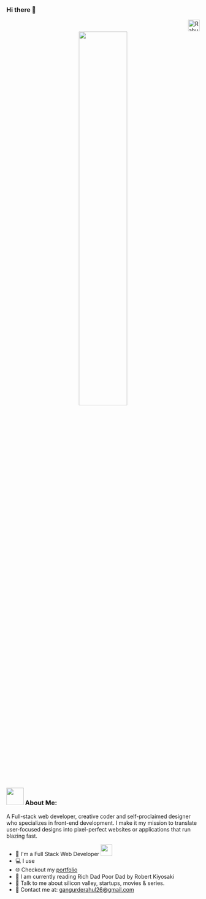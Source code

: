 ### Hi there 👋 
  <a href="https://www.linkedin.com/in/rahul-gangurde-659a44169" target="blank"><img align="right" src="https://cdn.jsdelivr.net/npm/simple-icons@3.0.1/icons/linkedin.svg" alt="Rahul Gangurde" height="30" width="30" /></a>&nbsp;

<p align="center">
      <img src="https://miro.medium.com/max/680/0*7Q3yvSIv_t0ioJ-Z.gif" margin="auto" width="50%" />
</p>

### <img src="https://github.com/TheDudeThatCode/TheDudeThatCode/blob/master/Assets/Developer.gif" width="45px"> About Me:
A Full-stack web developer, creative coder and self-proclaimed designer who specializes in front-end development. I make it my mission to translate user-focused designs into pixel-perfect websites or applications that run blazing fast.
- 🏦 I'm a Full Stack Web Developer
      <img src="https://media.giphy.com/media/WUlplcMpOCEmTGBtBW/giphy.gif" width="30">
- 💻 I use
- 🌐 Checkout my [portfolio](https://tarunr.vercel.app/)
- 📖 I am currently reading Rich Dad Poor Dad by Robert Kiyosaki
- 💬 Talk to me about silicon valley, startups, movies & series.
- 📧 Contact me at: [gangurderahul26@gmail.com](mailto:gangurderahul26@gmail.com)
